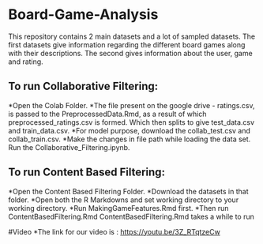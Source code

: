 # Board-Game-Analysis
This repository contains 2 main datasets and a lot of sampled datasets.
The first datasets give information regarding the different board games along with their descriptions.
The second gives information about the user, game and rating.

## To run Collaborative Filtering:
*Open the Colab Folder.
*The file present on the google drive - ratings.csv, is passed to the PreprocessedData.Rmd, as a result of which preprocessed_ratings.csv is formed. Which then splits to give test_data.csv and train_data.csv.
*For model purpose, download the collab_test.csv and collab_train.csv.
*Make the changes in file path while loading the data set. Run the Collaborative_Filtering.ipynb.


## To run Content Based Filtering:
*Open the Content Based Filtering Folder.
*Download the datasets in that folder.
*Open both the R Markdowns and set working directory to your working directory.
*Run MakingGameFeatures.Rmd first.
*Then run ContentBasedFiltering.Rmd
ContentBasedFiltering.Rmd takes a while to run



#Video
*The link for our video is : https://youtu.be/3Z_RTqtzeCw
